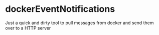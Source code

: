 # dockerEventNotifications
Just a quick and dirty tool to pull messages from docker and send them over to a HTTP server 
